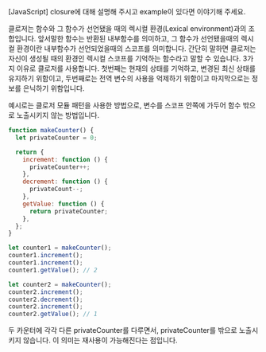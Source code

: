 [JavaScript] closure에 대해 설명해 주시고 example이 있다면 이야기해 주세요.

클로저는 함수와 그 함수가 선언됐을 때의 렉시컬 환경(Lexical environment)과의 조합입니다.
앞서말한 함수는 반환된 내부함수를 의미하고, 그 함수가 선언됐을때의 렉시컬 환경이란 내부함수가 선언되었을때의 스코프를 의미합니다.
간단히 말하면 클로저는 자신이 생성될 때의 환경인 렉시컬 스코프를 기억하는 함수라고 말할 수 있습니다.
3가지 이유로 클로저를 사용합니다.
첫번째는 현재의 상태를 기억하고, 변경된 최신 상태를 유지하기 위함이고,
두번째로는 전역 변수의 사용을 억제하기 위함이고
마지막으로는 정보를 은닉하기 위함입니다.

예시로는 클로저 모듈 패턴을 사용한 방법으로,
변수를 스코프 안쪽에 가두어 함수 밖으로 노출시키지 않는 방법입니다.

```js
function makeCounter() {
  let privateCounter = 0;

  return {
    increment: function () {
      privateCounter++;
    },
    decrement: function () {
      privateCount--;
    },
    getValue: function () {
      return privateCounter;
    },
  };
}

let counter1 = makeCounter();
counter1.increment();
counter1.increment();
counter1.getValue(); // 2

let counter2 = makeCounter();
counter2.increment();
counter2.decrement();
counter2.increment();
counter2.getValue(); // 1
```

두 카운터에 각각 다른 privateCounter를 다루면서, privateCounter를 밖으로 노출시키지 않습니다.
이 의미는 재사용이 가능해진다는 점입니다.
